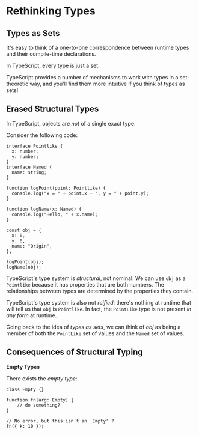 

# Rethinking Types

## Types as Sets

It's easy to think of a one-to-one correspondence between runtime types and their compile-time declarations.

In TypeScript, every type is just a set.

TypeScript provides a number of mechanisms to work with types in a set-theoretic way, and you'll find them more intuitive if you think of types as sets!

## Erased Structural Types

In TypeScript, objects are *not* of a single exact type.

Consider the following code:

	interface Pointlike {
	  x: number;
	  y: number;
	}
	interface Named {
	  name: string;
	}

	function logPoint(point: Pointlike) {
	  console.log("x = " + point.x + ", y = " + point.y);
	}

	function logName(x: Named) {
	  console.log("Hello, " + x.name);
	}

	const obj = {
	  x: 0,
	  y: 0,
	  name: "Origin",
	};

	logPoint(obj);
	logName(obj);

TypeScript's type system is *structural*, not nominal: We can use `obj` as a `Pointlike` because it has properties that are both numbers. The relationships between types are determined by the properties they contain.

TypeScript's type system is also not *reified*: there's nothing at runtime that will tell us that `obj` is `Pointlike`. In fact, the `PointLike` type is not present *in any form* at runtime.

Going back to the idea of *types as sets*, we can think of *obj* as being a member of both the `PointLike` set of values and the `Named` set of values.

## Consequences of Structural Typing

**Empty Types**

There exists the *empty type*:

	class Empty {}

	function fn(arg: Empty) {
		// do something?
	}

	// No error, but this isn't an 'Empty' ?
	fn({ k: 10 });

